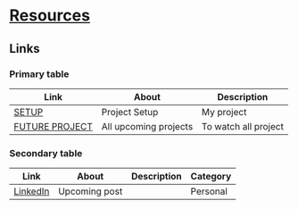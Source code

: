 #     [Resources](/Resource.md)

  ##    Links 
  
  ### Primary table
  Link|About|Description
  ---|---|---
  [SETUP](/SETUP.md)|Project Setup|My project
  [FUTURE PROJECT](/FUTURE%20PROJECT.md)|All upcoming projects|To watch all project
  
  
  
  
  
  ### Secondary table
  Link|About|Description|Category
  ---|---|---|---
  [LinkedIn](/LinkedIn.md)|Upcoming post||Personal


<!-- ##    Guideline -->

